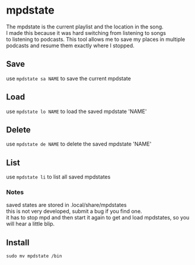 # mpdstate

The mpdstate is the current playlist and the location in the song.  
I made this because it was hard switching from listening to songs  
to listening to podcasts. This tool allows me to save my places 
in multiple podcasts and resume them exactly where I stopped.  

## Save
use `mpdstate sa NAME` to save the current mpdstate
  
  
## Load
use `mpdstate lo NAME` to load the saved mpdstate 'NAME'  
  
  
## Delete
use `mpdstate de NAME` to delete the saved mpdstate 'NAME'
  
  
## List  
use `mpdstate li` to list all saved mpdstates
  
  
### Notes  
saved states are stored in .local/share/mpdstates    
this is not very developed, submit a bug if you find one.  
it has to stop mpd and then start it again to get and load mpdstates, so you will hear a little blip.  


## Install
```
sudo mv mpdstate /bin
```
